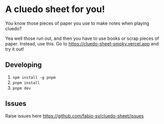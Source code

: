 # A cluedo sheet for you!

You know those pieces of paper you use to make notes when playing cluedo?

Yea well those run out, and then you have to use books or scrap pieces of paper. 
Instead, use this.
Go to https://cluedo-sheet-smoky.vercel.app and try it out!

## Developing

1. `npm install -g pnpm`
2. `pnpm install`
3. `pnpm dev`

## Issues

Raise issues here https://github.com/fabio-sv/cluedo-sheet/issues
